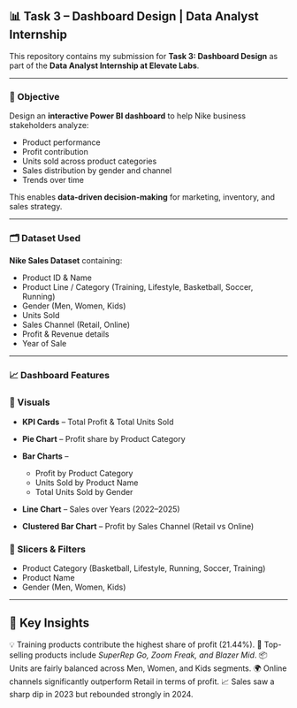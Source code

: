 
## 📊 Task 3 – Dashboard Design | Data Analyst Internship

This repository contains my submission for **Task 3: Dashboard Design** as part of the **Data Analyst Internship at Elevate Labs**.

---

### 🔧 Objective

Design an **interactive Power BI dashboard** to help Nike business stakeholders analyze:

* Product performance
* Profit contribution
* Units sold across product categories
* Sales distribution by gender and channel
* Trends over time

This enables **data-driven decision-making** for marketing, inventory, and sales strategy.

---

### 🗂️ Dataset Used

**Nike Sales Dataset** containing:

* Product ID & Name
* Product Line / Category (Training, Lifestyle, Basketball, Soccer, Running)
* Gender (Men, Women, Kids)
* Units Sold
* Sales Channel (Retail, Online)
* Profit & Revenue details
* Year of Sale

---

### 📈 Dashboard Features

### 🔹 Visuals

* **KPI Cards** – Total Profit & Total Units Sold
* **Pie Chart** – Profit share by Product Category
* **Bar Charts** –

  * Profit by Product Category
  * Units Sold by Product Name
  * Total Units Sold by Gender
* **Line Chart** – Sales over Years (2022–2025)
* **Clustered Bar Chart** – Profit by Sales Channel (Retail vs Online)

### 🔹 Slicers & Filters

* Product Category (Basketball, Lifestyle, Running, Soccer, Training)
* Product Name
* Gender (Men, Women, Kids)

---

## 🧠 Key Insights

💡 Training products contribute the highest share of profit (21.44%).
👟 Top-selling products include *SuperRep Go, Zoom Freak, and Blazer Mid*.
📦 Units are fairly balanced across Men, Women, and Kids segments.
🌍 Online channels significantly outperform Retail in terms of profit.
📈 Sales saw a sharp dip in 2023 but rebounded strongly in 2024.

